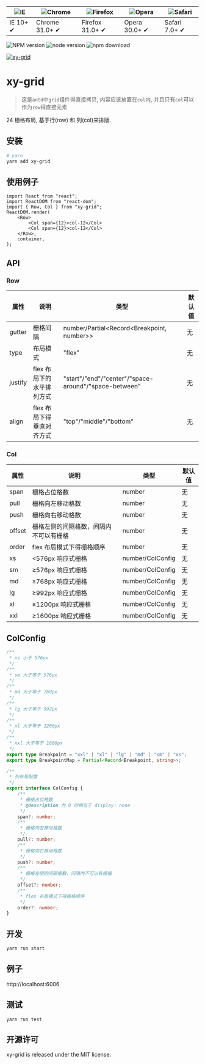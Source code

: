 | ![IE](https://github.com/alrra/browser-logos/blob/master/src/edge/edge_48x48.png?raw=true) | ![Chrome](https://github.com/alrra/browser-logos/blob/master/src/chrome/chrome_48x48.png?raw=true) | ![Firefox](https://github.com/alrra/browser-logos/blob/master/src/firefox/firefox_48x48.png?raw=true) | ![Opera](https://github.com/alrra/browser-logos/blob/master/src/opera/opera_48x48.png?raw=true) | ![Safari](https://github.com/alrra/browser-logos/blob/master/src/safari/safari_48x48.png?raw=true) |
| ------------------------------------------------------------------------------------------ | -------------------------------------------------------------------------------------------------- | ----------------------------------------------------------------------------------------------------- | ----------------------------------------------------------------------------------------------- | -------------------------------------------------------------------------------------------------- |
| IE 10+ ✔                                                                                   | Chrome 31.0+ ✔                                                                                     | Firefox 31.0+ ✔                                                                                       | Opera 30.0+ ✔                                                                                   | Safari 7.0+ ✔                                                                                      |

![NPM version](http://img.shields.io/npm/v/xy-grid.svg?style=flat-square)
![node version](https://img.shields.io/badge/node.js-%3E=_0.10-green.svg?style=flat-square)
![npm download](https://img.shields.io/npm/dm/xy-grid.svg?style=flat-square)

[![xy-grid](https://nodei.co/npm/xy-grid.png)](https://npmjs.org/package/xy-grid)

# xy-grid

> 这是`antd`中`grid`组件得直接拷贝, 内容应该放置在`col`内, 并且只有`col`可以作为`row`得直接元素

24 栅格布局, 基于行(row) 和 列(col)来排版.

## 安装

```bash
# yarn
yarn add xy-grid
```

## 使用例子

```tsx
import React from "react";
import ReactDOM from "react-dom";
import { Row, Col } from "xy-grid";
ReactDOM.render(
    <Row>
        <Col span={12}>col-12</Col>
        <Col span={12}>col-12</Col>
    </Row>,
    container,
);
```

## API

### Row

| 属性    | 说明                      | 类型                                                  | 默认值 |
| ------- | ------------------------- | ----------------------------------------------------- | ------ |
| gutter  | 栅格间隔                  | number/Partial<Record<Breakpoint, number>>            | 无     |
| type    | 布局模式                  | "flex"                                                | 无     |
| justify | flex 布局下的水平排列方式 | "start"/"end"/"center"/"space-around"/"space-between" | 无     |
| align   | flex 布局下得垂直对齐方式 | "top"/"middle"/"bottom"                               | 无     |

### Col

| 属性   | 说明                                   | 类型             | 默认值 |
| ------ | -------------------------------------- | ---------------- | ------ |
| span   | 栅格占位格数                           | number           | 无     |
| pull   | 栅格向左移动格数                       | number           | 无     |
| push   | 栅格向右移动格数                       | number           | 无     |
| offset | 栅格左侧的间隔格数，间隔内不可以有栅格 | number           | 无     |
| order  | flex 布局模式下得栅格顺序              | number           | 无     |
| xs     | <576px 响应式栅格                      | number/ColConfig | 无     |
| sm     | ≥576px 响应式栅格                      | number/ColConfig | 无     |
| md     | ≥768px 响应式栅格                      | number/ColConfig | 无     |
| lg     | ≥992px 响应式栅格                      | number/ColConfig | 无     |
| xl     | ≥1200px 响应式栅格                     | number/ColConfig | 无     |
| xxl    | ≥1600px 响应式栅格                     | number/ColConfig | 无     |

## ColConfig

```ts
/**
 * xs 小于 576px
 */
/**
 * sm 大于等于 576px
 */
/**
 * md 大于等于 768px
 */
/**
 * lg 大于等于 992px
 */
/**
 * xl 大于等于 1200px
 */
/**
 * xxl 大于等于 1600px
 */
export type Breakpoint = "xxl" | "xl" | "lg" | "md" | "sm" | "xs";
export type BreakpointMap = Partial<Record<Breakpoint, string>>;

/**
 * 列布局配置
 */
export interface ColConfig {
    /**
     * 栅格占位格数
     * @description 为 0 时相当于 display: none
     */
    span?: number;
    /**
     * 栅格向左移动格数
     */
    pull?: number;
    /**
     * 栅格向右移动格数
     */
    push?: number;
    /**
     * 栅格左侧的间隔格数，间隔内不可以有栅格
     */
    offset?: number;
    /**
     * flex 布局模式下得栅格顺序
     */
    order?: number;
}
```

## 开发

```sh
yarn run start
```

## 例子

http://localhost:6006

## 测试

```
yarn run test
```

## 开源许可

xy-grid is released under the MIT license.
